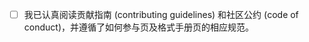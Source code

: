 - [ ] 我已认真阅读贡献指南 (contributing guidelines) 和社区公约 (code of conduct)，并遵循了如何参与页及格式手册页的相应规范。

<!--
这是 Pull Request 的描述页面，可拖动输入框右下角调节大小。尽管按下绿色按钮提交后，您仍可以对描述进行修改，但还请您先阅读以下注意事项。
- 请不要删去本区域文字，或在此修改内容，因为本区域作为注释内容是不可见的。你应该点击 Preview 查看描述页效果。
- 请勾选输入框外的 `Allow edits from maintainers` 的候选框（机器人需要修正格式），并通过蓝色高亮链接阅读、理解了指南和公约后，将上述 [ ] 替换为 [x]。
- 若本 Pull Request 能够完全解决某个 Issue，请将该 Pull Request 与对应的 Issue 链接起来，具体做法请参见 <https://docs.github.com/en/issues/tracking-your-work-with-issues/linking-a-pull-request-to-an-issue>。
- 请对照规范页面，检查 Commit 信息、PR 标题和下方 Compare 页面，例如：
  - 您的修改是否波及到了其他文件，是否发生了意图之外的文件名修改（这在您启用了翻译软件的情况下较为常见），是否引入了无关文件。
-->
